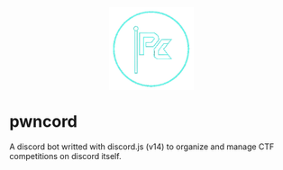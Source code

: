 <div style='display:flex; alighn-items:center; justify-content:center;'><img src='./assets/pwncord.png' alt='logo' style='max-width:150px'></div>


# pwncord

A discord bot writted with discord.js (v14) to organize and manage CTF competitions on discord itself.

